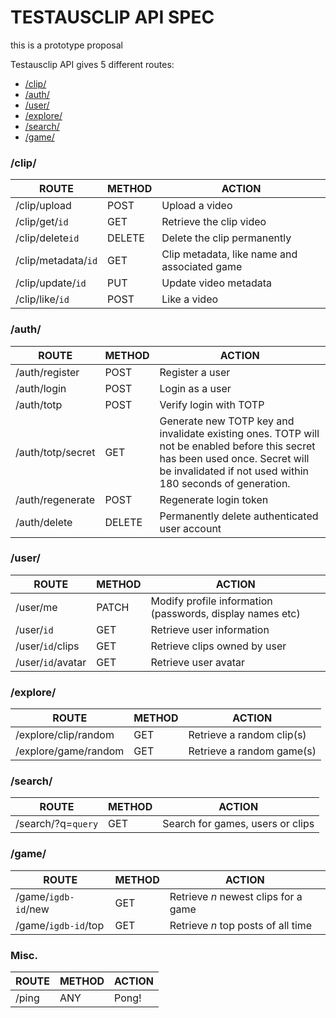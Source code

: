 # TESTAUSCLIP API SPEC

this is a prototype proposal

Testausclip API gives 5 different routes:
- [/clip/](#clip)
- [/auth/](#auth)
- [/user/](#user)
- [/explore/](#explore)
- [/search/](#search)
- [/game/](#game)

### <a name="clip"></a> /clip/

| ROUTE | METHOD | ACTION |
|---|---|---|
|/clip/upload            |POST|        Upload a video|
|/clip/get/`id`          |GET|         Retrieve the clip video|
|/clip/delete`id`        |DELETE|      Delete the clip permanently|
|/clip/metadata/`id`     |GET|         Clip metadata, like name and associated game|
|/clip/update/`id`       |PUT|         Update video metadata|
|/clip/like/`id`         |POST|        Like a video|

### <a name="auth"></a> /auth/

| ROUTE | METHOD | ACTION |
|---|---|---|
|/auth/register          |POST|        Register a user|
|/auth/login             |POST|        Login as a user|
|/auth/totp              |POST|        Verify login with TOTP|
|/auth/totp/secret       |GET|         Generate new TOTP key and invalidate existing ones. TOTP will not be enabled before this secret has been used once. Secret will be invalidated if not used within 180 seconds of generation.|
|/auth/regenerate        |POST|        Regenerate login token|
|/auth/delete            |DELETE|      Permanently delete authenticated user account|



### <a name="user"></a> /user/
| ROUTE | METHOD | ACTION |
|---|---|---|
|/user/me                |PATCH|       Modify profile information (passwords, display names etc) |
|/user/`id`              |GET|         Retrieve user information|
|/user/`id`/clips        |GET|         Retrieve clips owned by user|
|/user/`id`/avatar       |GET|         Retrieve user avatar|


### <a name="explore"></a> /explore/
| ROUTE | METHOD | ACTION |
|---|---|---|
|/explore/clip/random    |GET|         Retrieve a random clip(s)|
|/explore/game/random    |GET|         Retrieve a random game(s)|



### <a name="search"></a> /search/
| ROUTE | METHOD | ACTION |
|---|---|---|
|/search/?q=`query`   |GET|         Search for games, users or clips|


### <a name="game"></a> /game/
| ROUTE | METHOD | ACTION |
|---|---|---|
|/game/`igdb-id`/new     |GET|         Retrieve *n* newest clips for a game|
|/game/`igdb-id`/top     |GET|         Retrieve *n* top posts of all time|



### Misc.
| ROUTE | METHOD | ACTION |
|---|---|---|
|/ping                   |ANY|         Pong!|